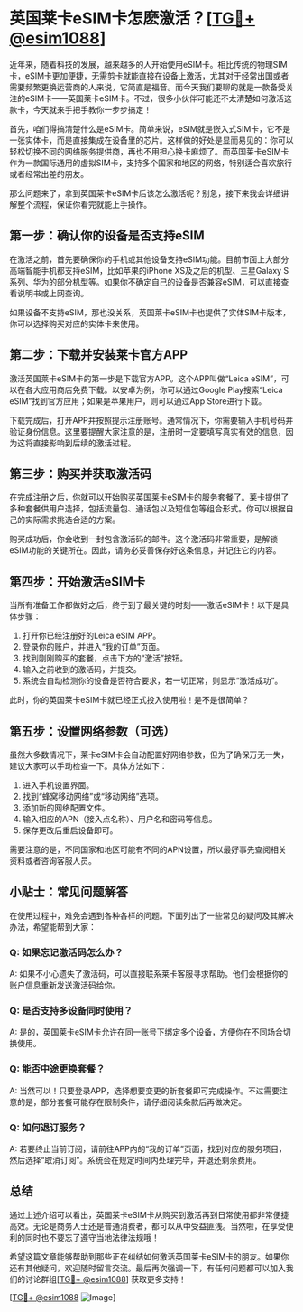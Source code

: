 # 英国莱卡eSIM卡怎麽激活？[[TG💪+ @esim1088](https://t.me/s/esim1088)]

近年来，随着科技的发展，越来越多的人开始使用eSIM卡。相比传统的物理SIM卡，eSIM卡更加便捷，无需剪卡就能直接在设备上激活，尤其对于经常出国或者需要频繁更换运营商的人来说，它简直是福音。而今天我们要聊的就是一款备受关注的eSIM卡——英国莱卡eSIM卡。不过，很多小伙伴可能还不太清楚如何激活这款卡，今天就来手把手教你一步步搞定！

首先，咱们得搞清楚什么是eSIM卡。简单来说，eSIM就是嵌入式SIM卡，它不是一张实体卡，而是直接集成在设备里的芯片。这样做的好处是显而易见的：你可以轻松切换不同的网络服务提供商，再也不用担心换卡麻烦了。而英国莱卡eSIM卡作为一款国际通用的虚拟SIM卡，支持多个国家和地区的网络，特别适合喜欢旅行或者经常出差的朋友。

那么问题来了，拿到英国莱卡eSIM卡后该怎么激活呢？别急，接下来我会详细讲解整个流程，保证你看完就能上手操作。

## 第一步：确认你的设备是否支持eSIM

在激活之前，首先要确保你的手机或其他设备支持eSIM功能。目前市面上大部分高端智能手机都支持eSIM，比如苹果的iPhone XS及之后的机型、三星Galaxy S系列、华为的部分机型等。如果你不确定自己的设备是否兼容eSIM，可以直接查看说明书或上网查询。

如果设备不支持eSIM，那也没关系，英国莱卡eSIM卡也提供了实体SIM卡版本，你可以选择购买对应的实体卡来使用。

## 第二步：下载并安装莱卡官方APP

激活英国莱卡eSIM卡的第一步是下载官方APP。这个APP叫做“Leica eSIM”，可以在各大应用商店免费下载。以安卓为例，你可以通过Google Play搜索“Leica eSIM”找到官方应用；如果是苹果用户，则可以通过App Store进行下载。

下载完成后，打开APP并按照提示注册账号。通常情况下，你需要输入手机号码并验证身份信息。这里要提醒大家注意的是，注册时一定要填写真实有效的信息，因为这将直接影响到后续的激活过程。

## 第三步：购买并获取激活码

在完成注册之后，你就可以开始购买英国莱卡eSIM卡的服务套餐了。莱卡提供了多种套餐供用户选择，包括流量包、通话包以及短信包等组合形式。你可以根据自己的实际需求挑选合适的方案。

购买成功后，你会收到一封包含激活码的邮件。这个激活码非常重要，是解锁eSIM功能的关键所在。因此，请务必妥善保存好这条信息，并记住它的内容。

## 第四步：开始激活eSIM卡

当所有准备工作都做好之后，终于到了最关键的时刻——激活eSIM卡！以下是具体步骤：

1. 打开你已经注册好的Leica eSIM APP。
2. 登录你的账户，并进入“我的订单”页面。
3. 找到刚刚购买的套餐，点击下方的“激活”按钮。
4. 输入之前收到的激活码，并提交。
5. 系统会自动检测你的设备是否符合要求，若一切正常，则显示“激活成功”。

此时，你的英国莱卡eSIM卡就已经正式投入使用啦！是不是很简单？

## 第五步：设置网络参数（可选）

虽然大多数情况下，莱卡eSIM卡会自动配置好网络参数，但为了确保万无一失，建议大家可以手动检查一下。具体方法如下：

1. 进入手机设置界面。
2. 找到“蜂窝移动网络”或“移动网络”选项。
3. 添加新的网络配置文件。
4. 输入相应的APN（接入点名称）、用户名和密码等信息。
5. 保存更改后重启设备即可。

需要注意的是，不同国家和地区可能有不同的APN设置，所以最好事先查阅相关资料或者咨询客服人员。

## 小贴士：常见问题解答

在使用过程中，难免会遇到各种各样的问题。下面列出了一些常见的疑问及其解决办法，希望能帮到大家：

### Q: 如果忘记激活码怎么办？
A: 如果不小心遗失了激活码，可以直接联系莱卡客服寻求帮助。他们会根据你的账户信息重新发送激活码给你。

### Q: 是否支持多设备同时使用？
A: 是的，英国莱卡eSIM卡允许在同一账号下绑定多个设备，方便你在不同场合切换使用。

### Q: 能否中途更换套餐？
A: 当然可以！只要登录APP，选择想要变更的新套餐即可完成操作。不过需要注意的是，部分套餐可能存在限制条件，请仔细阅读条款后再做决定。

### Q: 如何退订服务？
A: 若要终止当前订阅，请前往APP内的“我的订单”页面，找到对应的服务项目，然后选择“取消订阅”。系统会在规定时间内处理完毕，并退还剩余费用。

## 总结

通过上述介绍可以看出，英国莱卡eSIM卡从购买到激活再到日常使用都非常便捷高效。无论是商务人士还是普通消费者，都可以从中受益匪浅。当然啦，在享受便利的同时也不要忘了遵守当地法律法规哦！

希望这篇文章能够帮助到那些正在纠结如何激活英国莱卡eSIM卡的朋友。如果你还有其他疑问，欢迎随时留言交流。最后再次强调一下，有任何问题都可以加入我们的讨论群组[[TG💪+ @esim1088](https://t.me/s/esim1088)] 获取更多支持！

[[TG💪+ @esim1088](https://t.me/s/esim1088) ![Image](https://i.postimg.cc/4NQfJmqS/Snipaste-2025-05-13-00-14-12.png)]